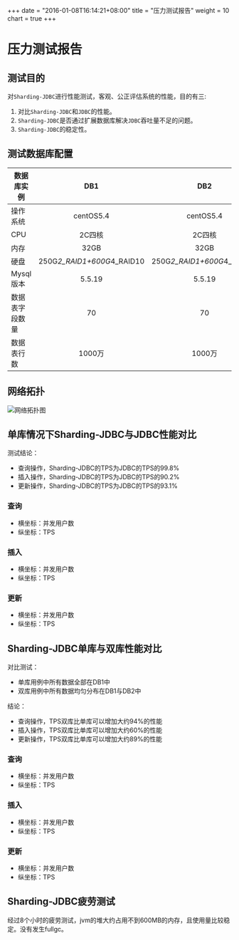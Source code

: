 +++
date = "2016-01-08T16:14:21+08:00"
title = "压力测试报告"
weight = 10
chart = true
+++
# 压力测试报告
## 测试目的
对`Sharding-JDBC`进行性能测试，客观、公正评估系统的性能，目的有三:

1. 对比`Sharding-JDBC`和`JDBC`的性能。
1. `Sharding-JDBC`是否通过扩展数据库解决`JDBC`吞吐量不足的问题。
1. `Sharding-JDBC`的稳定性。

## 测试数据库配置

| 数据库实例  | DB1                        | DB2                        |
| -----------|:--------------------------:| :-------------------------:|
| 操作系统    | centOS5.4                  | centOS5.4                  |
| CPU        | 2C四核                      | 2C四核                     |
| 内存        | 32GB                       | 32GB                       |
| 硬盘        | 250G*2_RAID1+600G*4_RAID10 | 250G*2_RAID1+600G*4_RAID10 |
| Mysql版本   | 5.5.19                     | 5.5.19                     |
| 数据表字段数量   | 70                    | 70                  |
| 数据表行数   | 1000万                   | 1000万                   |
## 网络拓扑

![网络拓扑图](../../img/stress_test_arch.png)
## 单库情况下Sharding-JDBC与JDBC性能对比
测试结论：

- 查询操作，Sharding-JDBC的TPS为JDBC的TPS的99.8%
- 插入操作，Sharding-JDBC的TPS为JDBC的TPS的90.2%
- 更新操作，Sharding-JDBC的TPS为JDBC的TPS的93.1%

### 查询
- 横坐标：并发用户数
- 纵坐标：TPS

<canvas id="compareQuery" width="400" height="150"></canvas>

### 插入

- 横坐标：并发用户数
- 纵坐标：TPS

<canvas id="compareInsert" width="400" height="150"></canvas>

### 更新

- 横坐标：并发用户数
- 纵坐标：TPS

<canvas id="compareUpdate" width="400" height="150"></canvas>

## Sharding-JDBC单库与双库性能对比
对比测试：

- 单库用例中所有数据全部在DB1中
- 双库用例中所有数据均匀分布在DB1与DB2中

结论：

- 查询操作，TPS双库比单库可以增加大约94%的性能
- 插入操作，TPS双库比单库可以增加大约60%的性能
- 更新操作，TPS双库比单库可以增加大约89%的性能

### 查询
- 横坐标：并发用户数
- 纵坐标：TPS

<canvas id="singleAndDubbleQuery" width="400" height="150"></canvas>

### 插入
- 横坐标：并发用户数
- 纵坐标：TPS

<canvas id="singleAndDubbleInsert" width="400" height="150"></canvas>

### 更新
- 横坐标：并发用户数
- 纵坐标：TPS

<canvas id="singleAndDubbleUpdate" width="400" height="150"></canvas>

## Sharding-JDBC疲劳测试
经过8个小时的疲劳测试，jvm的堆大约占用不到600MB的内存，且使用量比较稳定。没有发生fullgc。
<canvas id="fatigueTest" width="400" height="150"></canvas>

